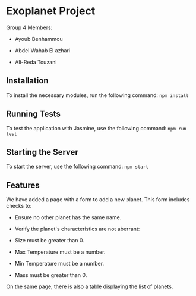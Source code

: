 # Exoplanet Project

Group 4 Members:
 - Ayoub Benhammou

 - Abdel Wahab El azhari

 - Ali-Reda Touzani

## Installation

To install the necessary modules, run the following command:
```npm install```

## Running Tests

To test the application with Jasmine, use the following command:
```npm run test```

## Starting the Server
To start the server, use the following command:
```npm start```

## Features

We have added a page with a form to add a new planet. This form includes checks to:

 - Ensure no other planet has the same name.

 - Verify the planet's characteristics are not aberrant:

 - Size must be greater than 0.

 - Max Temperature must be a number.

 - Min Temperature must be a number.

 - Mass must be greater than 0.

On the same page, there is also a table displaying the list of planets.
